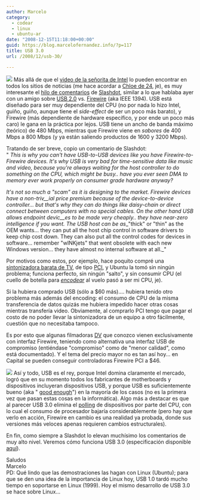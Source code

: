 ```yaml
---
author: Marcelo
category:
  - codear
  - linux
  - ubuntu-ar
date: "2008-12-15T11:18:00+00:00"
guid: https://blog.marcelofernandez.info/?p=117
title: USB 3.0
url: /2008/12/usb-30/

---
```

[![](http://2.bp.blogspot.com/_nDZ247g0qSM/SUZchhZ3DEI/AAAAAAAABvU/azv0EDc3BMw/s320/firewire.png)](http://2.bp.blogspot.com/_nDZ247g0qSM/SUZchhZ3DEI/AAAAAAAABvU/azv0EDc3BMw/s1600-h/firewire.png) Más allá de que el [video de la señorita de Intel](http://video.google.com/videoplay?docid=-6015621370324169356&hl=en) lo pueden encontrar en todos los sitios de noticias (me hace acordar a [Chloe de 24](http://www.imdb.com/name/nm0707476/), je), es muy interesante el [hilo de comentarios](http://hardware.slashdot.org/article.pl?sid=08%2F12%2F13%2F2032211) de [Slashdot](http://www.slashdot.org/), similar a lo que hablaba ayer con un amigo sobre [USB 2.0](http://en.wikipedia.org/wiki/USB) vs. [Firewire](http://en.wikipedia.org/wiki/Firewire) (aka IEEE 1394). USB está diseñado para ser muy dependiente del CPU (no por nada lo hizo Intel, guiño, guiño, aunque tiene el _side-effect_ de ser un poco más barato), y Firewire (más dependiente de hardware específico, y por ende un poco más caro) le gana en la práctica por lejos. USB tiene un ancho de banda máximo (teórico) de 480 Mbps, mientras que Firewire viene en _sabores_ de 400 Mbps a 800 Mbps (y ya están saliendo productos de 1600 y 3200 Mbps).


Tratando de ser breve, copio un comentario de Slashdot:  
" _This is why you can't have USB-to-USB devices like you have Firewire-to-Firewire devices. It's why USB is very bad for time-sensitive data like music and video, because you're always waiting for the host controller to do something on the CPU, which might be busy.. have you ever seen DMA to memory ever work properly on consumer grade hardware anyway?_

_It's not so much a "scam" as it is designing to the market. Firewire devices have a non-triv__ial price premium because of the device-to-device controller... but that's why they can do things like daisy-chain or direct connect between computers with no special cables. On the other hand USB allows endpoint devic__es to be made very cheaply.. they have near-zero intelligence if you want. The USB host can be as__"thick" or "thin" as the OEM wants... they can put all the host chip control in software drivers to keep chip cost down. They can also put all the control codes for devices in software... remember "wINKjets" that went obsolete with each new Windows version... they have almost no internal software at all._"

Por motivos como estos, por ejemplo, hace poquito compré una [sintonizadora barata de TV](http://www.encore-usa.com/product_item.php?region=us&bid=2&pgid=17&pid=45), de tipo [PCI](http://en.wikipedia.org/wiki/PCI_Local_Bus), y Ubuntu la tomó sin ningún problema; funciona perfecto, sin ningún "salto", y sin consumir CPU (el cuello de botella para [_encodear_](http://en.wikipedia.org/wiki/Video_coding) al vuelo pasó a ser mi CPU, je).

Si la hubiera comprado USB (sólo a $60 más).... hubiera tenido otro problema más además del encoding: el consumo de CPU de la misma transferencia de datos quizás me hubiera impedido hacer otras cosas mientras transfería video. Obviamente, al comprarlo PCI tengo que pagar el costo de no poder llevar la sintonizadora de un equipo a otro fácilmente, cuestión que no necesitaba tampoco.

Es por esto que algunas filmadoras [DV](http://en.wikipedia.org/wiki/DV) que conozco vienen exclusivamente con interfaz Firewire, teniendo como alternativa una interfaz USB de compromiso (entiéndase "compromiso" como de "menor calidad", como está documentado). Y el tema del precio mayor no es tan así hoy... en Capital se pueden conseguir controladoras Firewire PCI a $46.

[![](http://3.bp.blogspot.com/_nDZ247g0qSM/SUZcB7Mnm9I/AAAAAAAABvM/yagpi07iSiY/s320/usb.png)](http://3.bp.blogspot.com/_nDZ247g0qSM/SUZcB7Mnm9I/AAAAAAAABvM/yagpi07iSiY/s1600-h/usb.png) Así y todo, USB es el rey, porque Intel domina claramente el mercado, logró que en su momento todos los fabricantes de motherboards y dispositivos incluyeran dispositivos USB, y porque USB es suficientemente bueno (aka " [good enough](http://en.wikipedia.org/wiki/Principle_of_good_enough)") en la mayoría de los casos (no es la primera vez que pasan estas cosas en la informática). Algo más a destacar es que al parecer USB 3.0 elimina el [polling](http://en.wikipedia.org/wiki/Polling_%28computer_science%29) de dispositivos por parte del CPU, con lo cual el consumo de procesador bajaría considerablemente (pero hay que verlo en acción, Firewire en cambio es una realidad ya probada, donde sus versiones más veloces apenas requieren cambios estructurales).

En fin, como siempre a Slashdot lo elevan muchísimo los comentarios de muy alto nivel. Veremos cómo funciona USB 3.0 (especificación disponible [aquí](http://www.usb.org/developers/docs/)).

Saludos  
Marcelo  
PD: Qué lindo que las demostraciones las hagan con Linux (Ubuntu); para que se den una idea de la importancia de Linux hoy, USB 1.0 tardó mucho tiempo en soportarse en Linux (1999). Hoy el mismo desarrollo de USB 3.0 se hace sobre Linux...

